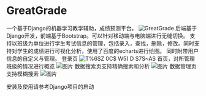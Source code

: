 # GreatGrade
一个基于Django的机器学习教学辅助，成绩预测平台。
![GreatGrade](https://user-images.githubusercontent.com/56829907/160327042-3e4e3308-57bc-4f73-aa81-e32edf9d63bf.png)
后端基于Django开发，前端基于Bootstrap。可以针对移动端与电脑端进行无缝切换。
支持以班级为单位进行学生考试信息的管理，包括录入，查找，删除，修改。同时支持对学生的成绩进行可视化分析，使用了百度的echarts进行绘图。
同时附带用户信息的自定义与管理。
登录页
![T%6SZ 0C$ W5) D S7S~AS](https://user-images.githubusercontent.com/56829907/160327573-d9376165-ab9a-43ce-925f-8b1b794e0c67.png)
首页，对所管理班级的情况进行概览
![图片](https://user-images.githubusercontent.com/56829907/160332458-1f1f6164-cd55-4e97-bb84-83e57cfd82d9.png)
数据搜索页支持精确搜索和分析
![图片](https://user-images.githubusercontent.com/56829907/160332497-c1717799-f917-4fa4-b2a4-45d92706250d.png)
数据管理页支持模糊搜索
![图片](https://user-images.githubusercontent.com/56829907/160332544-4c8573af-638f-41b4-86e9-80ddf69eebc8.png)

安装及使用请参考Django项目的启动
